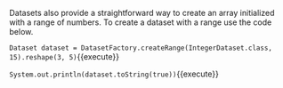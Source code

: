 Datasets also provide a straightforward way to create an array initialized with a range of numbers.
To create a dataset with a range use the code below.

`Dataset dataset = DatasetFactory.createRange(IntegerDataset.class, 15).reshape(3, 5)`{{execute}}

`System.out.println(dataset.toString(true))`{{execute}}


